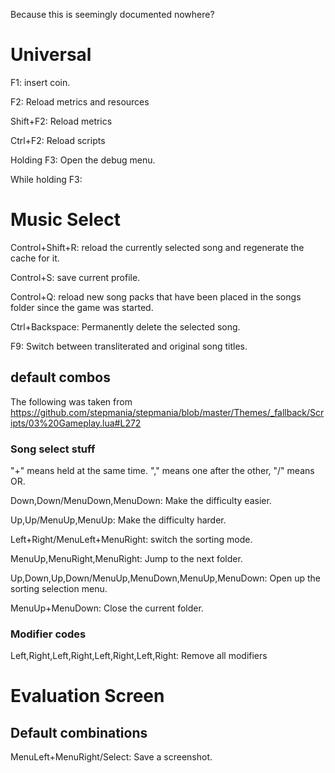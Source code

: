 Because this is seemingly documented nowhere?

# Universal
F1: insert coin.

F2: Reload metrics and resources

Shift+F2: Reload metrics

Ctrl+F2: Reload scripts

Holding F3: Open the debug menu.

While holding F3:

# Music Select
Control+Shift+R: reload the currently selected song and regenerate the cache for it.

Control+S: save current profile.

Control+Q: reload new song packs that have been placed in the songs folder since the game was started.

Ctrl+Backspace: Permanently delete the selected song.

F9: Switch between transliterated and original song titles.
## default combos
The following was taken from https://github.com/stepmania/stepmania/blob/master/Themes/_fallback/Scripts/03%20Gameplay.lua#L272

### Song select stuff
"+" means held at the same time. "," means one after the other, "/" means OR.

Down,Down/MenuDown,MenuDown: Make the difficulty easier.

Up,Up/MenuUp,MenuUp: Make the difficulty harder.

Left+Right/MenuLeft+MenuRight: switch the sorting mode.

MenuUp,MenuRight,MenuRight: Jump to the next folder.

Up,Down,Up,Down/MenuUp,MenuDown,MenuUp,MenuDown: Open up the sorting selection menu.

MenuUp+MenuDown: Close the current folder.
### Modifier codes
Left,Right,Left,Right,Left,Right,Left,Right: Remove all modifiers

# Evaluation Screen

## Default combinations

MenuLeft+MenuRight/Select: Save a screenshot.